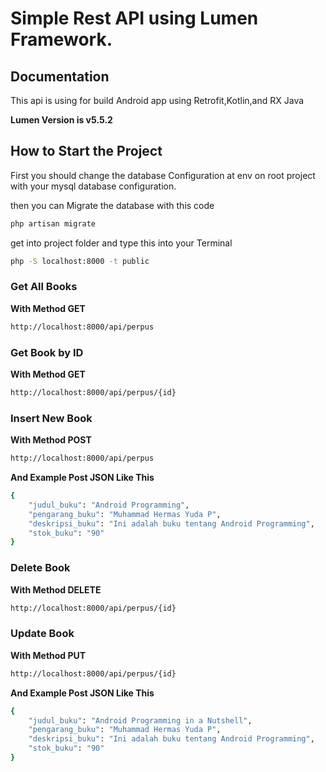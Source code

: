 # Simple Rest API using Lumen Framework.

## Documentation

This api is using for build Android app using Retrofit,Kotlin,and RX Java

**Lumen Version is v5.5.2**

## How to Start the Project

First you should change the database Configuration at env on root project with your mysql database configuration.

then you can Migrate the database with this code

```sh
php artisan migrate
```
get into project folder and type this into your Terminal

```sh
php -S localhost:8000 -t public
```

### Get All Books
**With Method GET**
```sh
http://localhost:8000/api/perpus
```

### Get Book by ID

**With Method GET**
```sh
http://localhost:8000/api/perpus/{id}
```

### Insert New Book

**With Method POST**

```sh
http://localhost:8000/api/perpus
```

**And Example Post JSON Like This**

```sh
{
    "judul_buku": "Android Programming",
    "pengarang_buku": "Muhammad Hermas Yuda P",
    "deskripsi_buku": "Ini adalah buku tentang Android Programming",
    "stok_buku": "90"
}
```

### Delete Book
**With Method DELETE**
```sh
http://localhost:8000/api/perpus/{id}
```

### Update Book

**With Method PUT**

```sh
http://localhost:8000/api/perpus/{id}
```

**And Example Post JSON Like This**

```sh
{
    "judul_buku": "Android Programming in a Nutshell",
    "pengarang_buku": "Muhammad Hermas Yuda P",
    "deskripsi_buku": "Ini adalah buku tentang Android Programming",
    "stok_buku": "90"
}
```
